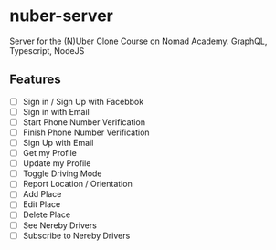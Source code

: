 # nuber-server
Server for the (N)Uber Clone Course on Nomad Academy. GraphQL, Typescript, NodeJS

## Features

- [ ] Sign in / Sign Up with Facebbok
- [ ] Sign in with Email
- [ ] Start Phone Number Verification
- [ ] Finish Phone Number Verification
- [ ] Sign Up with Email
- [ ] Get my Profile
- [ ] Update my Profile
- [ ] Toggle Driving Mode
- [ ] Report Location / Orientation
- [ ] Add Place
- [ ] Edit Place
- [ ] Delete Place
- [ ] See Nereby Drivers
- [ ] Subscribe to Nereby Drivers
